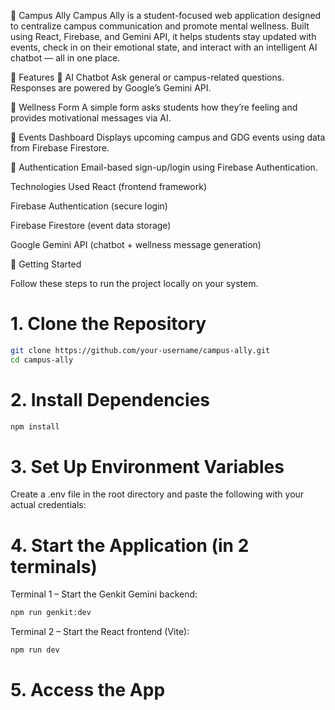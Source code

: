 📌 Campus Ally
Campus Ally is a student-focused web application designed to centralize campus communication and promote mental wellness. Built using React, Firebase, and Gemini API, it helps students stay updated with events, check in on their emotional state, and interact with an intelligent AI chatbot — all in one place.

🚀 Features
🧠 AI Chatbot
Ask general or campus-related questions. Responses are powered by Google’s Gemini API.

🧘 Wellness Form
A simple form asks students how they’re feeling and provides motivational messages via AI.

📅 Events Dashboard
Displays upcoming campus and GDG events using data from Firebase Firestore.

🔐 Authentication
Email-based sign-up/login using Firebase Authentication.

Technologies Used
React (frontend framework)

Firebase Authentication (secure login)

Firebase Firestore (event data storage)

Google Gemini API (chatbot + wellness message generation)

🚀 Getting Started

Follow these steps to run the project locally on your system.
# 1. Clone the Repository
```bash
git clone https://github.com/your-username/campus-ally.git
cd campus-ally
```

# 2. Install Dependencies
```bash
npm install
```

# 3. Set Up Environment Variables
Create a .env file in the root directory and paste the following with your actual credentials:

# 4. Start the Application (in 2 terminals)
  Terminal 1 – Start the Genkit Gemini backend:
  ```bash
  npm run genkit:dev
  ```
  Terminal 2 – Start the React frontend (Vite):
  ```bash
  npm run dev
  ```
# 5. Access the App







